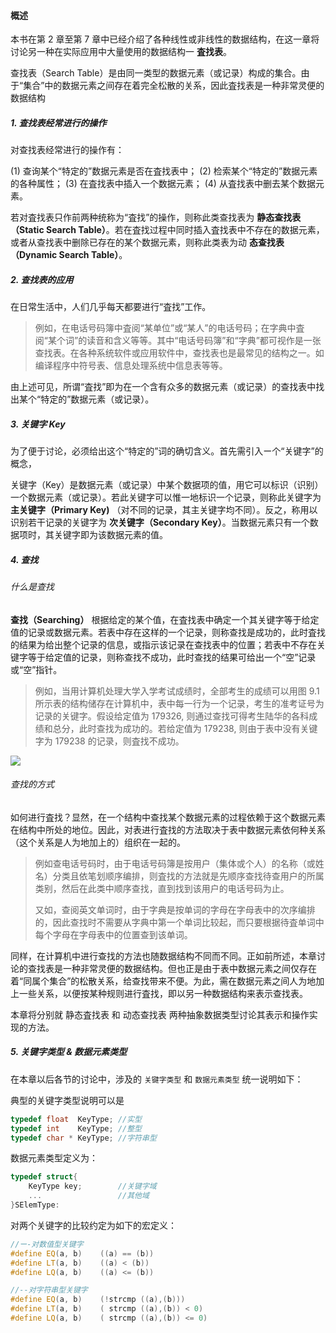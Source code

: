 
#### 概述

本书在第 2 章至第 7 章中已经介绍了各种线性或非线性的数据结构，在这一章将讨论另一种在实际应用中大量使用的数据结构一 **査找表**。

查找表（Search Table）是由同一类型的数据元素（或记录）构成的集合。由于“集合”中的数据元素之间存在着完全松散的关系，因此査找表是一种非常灵便的数据结构

##### 1. 查找表经常进行的操作

对查找表经常进行的操作有：

$(1)$ 查询某个“特定的”数据元素是否在査找表中；
$(2)$ 检索某个“特定的”数据元素的各种属性；
$(3)$ 在査找表中插入一个数据元素；
$(4)$ 从査找表中删去某个数据元素。

若对査找表只作前两种统称为“査找”的操作，则称此类查找表为 **静态查找表（Static Search Table）**。若在査找过程中同时插入査找表中不存在的数据元素，或者从查找表中删除已存在的某个数据元素，则称此类表为动 **态查找表（Dynamic Search Table）**。

##### 2. 查找表的应用

在日常生活中，人们几乎每天都要进行“査找”工作。

> 例如，在电话号码簿中査阅“某单位”或“某人”的电话号码；在字典中査阅“某个词”的读音和含义等等。其中“电话号码簿”和“字典”都可视作是一张查找表。在各种系统软件或应用软件中，查找表也是最常见的结构之一。如编译程序中符号表、信息处理系统中信息表等等。

由上述可见，所谓“査找”即为在一个含有众多的数据元素（或记录）的查找表中找出某个“特定的”数据元素（或记录）。

##### 3. 关键字 Key 

为了便于讨论，必须给出这个“特定的”词的确切含义。首先需引入ー个“关键字”的概念，

关键字（Key）是数据元素（或记录）中某个数据项的值，用它可以标识（识别）一个数据元素（或记录）。若此关键字可以惟一地标识一个记录，则称此关键字为 **主关键字（Primary Key)** （对不同的记录，其主关键字均不同）。反之，称用以识别若干记录的关键字为 **次关键字（Secondary Key）**。当数据元素只有一个数据项时，其关键字即为该数据元素的值。

##### 4. 查找

###### 什么是查找

**查找（Searching）** 根据给定的某个值，在査找表中确定一个其关键字等于给定值的记录或数据元素。若表中存在这样的一个记录，则称查找是成功的，此时査找的结果为给出整个记录的信息，或指示该记录在查找表中的位置；若表中不存在关键字等于给定值的记录，则称查找不成功，此时查找的结果可给出一个“空”记录或“空”指针。

> 例如，当用计算机处理大学入学考试成绩时，全部考生的成绩可以用图 9.1 所示表的结构储存在计算机中，表中每一行为一个记录，考生的准考证号为记录的关键字。假设给定值为 179326, 则通过查找可得考生陆华的各科成绩和总分，此时查找为成功的。若给定值为 179238, 则由于表中没有关键字为 179238 的记录，则査找不成功。

![](https://gitee.com/mayundaze/img_bed/raw/master/20200708173014.png)

###### 查找的方式

如何进行査找？显然，在一个结构中查找某个数据元素的过程依赖于这个数据元素在结构中所处的地位。因此，对表进行査找的方法取决于表中数据元素依何种关系（这个关系是人为地加上的）组织在一起的。

> 例如查电话号码时，由于电话号码簿是按用户（集体或个人）的名称（或姓名）分类且依笔划顺序编排，则査找的方法就是先顺序查找待查用户的所属类别，然后在此类中顺序查找，直到找到该用户的电话号码为止。
>
> 又如，查阅英文单词时，由于字典是按单词的字母在字母表中的次序编排的，因此查找时不需要从字典中第一个单词比较起，而只要根据待査单词中每个字母在字母表中的位置查到该单词。

同样，在计算机中进行查找的方法也随数据结构不同而不同。正如前所述，本章讨论的查找表是一种非常灵便的数据结构。但也正是由于表中数据元素之间仅存在着“同属个集合”的松散关系，给查找带来不便。为此，需在数据元素之间人为地加上一些关系，以便按某种规则进行査找，即以另一种数据结构来表示查找表。

本章将分别就 静态査找表 和 动态查找表 两种抽象数据类型讨论其表示和操作实现的方法。

##### 5. 关键字类型 & 数据元素类型

在本章以后各节的讨论中，涉及的 `关键字类型` 和 `数据元素类型` 统一说明如下：

典型的关键字类型说明可以是

```cpp
typedef float  KeyType; //实型 
typedef int    KeyType; //整型 
typedef char * KeyType; //字符串型
```

数据元素类型定义为：

```cpp
typedef struct{
    KeyType key;        //关键字域
    ...                 //其他域
}SElemType:
```

对两个关键字的比较约定为如下的宏定义：

```cpp
//ー-对数值型关键字
#define EQ(a, b)    ((a) == (b))
#define LT(a, b)    ((a) < (b))
#define LQ(a, b)    ((a) <= (b))

//--对字符串型关键字
#define EQ(a, b)    (!strcmp ((a),(b))) 
#define LT(a, b)    ( strcmp ((a),(b)) < 0) 
#define LQ(a, b)    ( strcmp ((a),(b)) <= 0)
```
